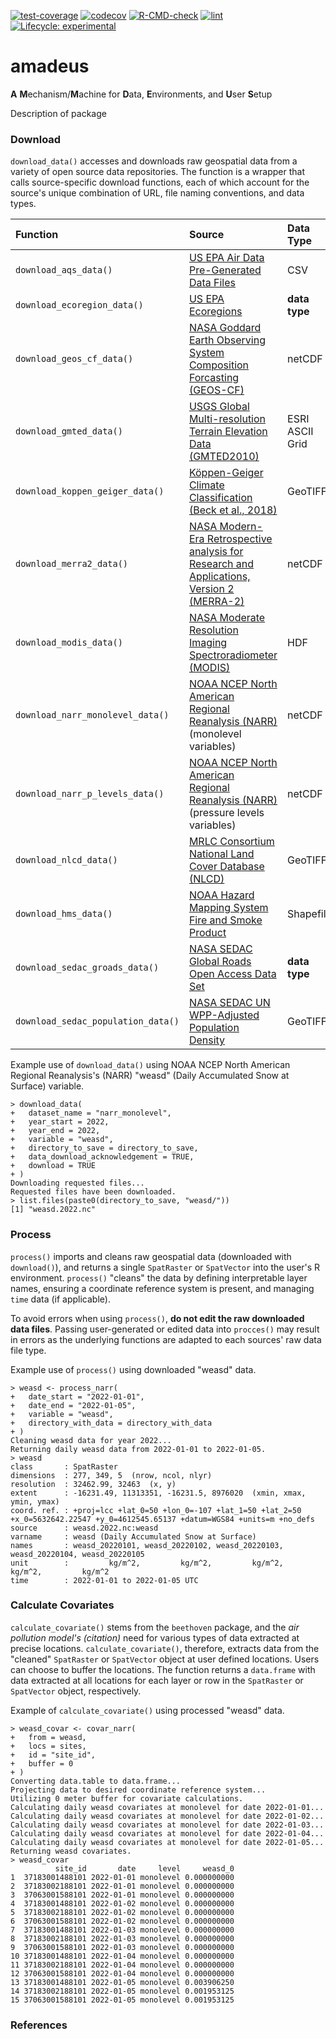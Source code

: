 [![test-coverage](https://github.com/Spatiotemporal-Exposures-and-Toxicology/amadeus/actions/workflows/test-coverage.yaml/badge.svg)](https://github.com/Spatiotemporal-Exposures-and-Toxicology/amadeus/actions/workflows/test-coverage.yaml)
[![codecov](https://codecov.io/gh/Spatiotemporal-Exposures-and-Toxicology/amadeus/graph/badge.svg)](https://codecov.io/gh/Spatiotemporal-Exposures-and-Toxicology/amadeus)
[![R-CMD-check](https://github.com/Spatiotemporal-Exposures-and-Toxicology/amadeus/actions/workflows/check-standard.yaml/badge.svg)](https://github.com/Spatiotemporal-Exposures-and-Toxicology/amadeus/actions/workflows/check-standard.yaml)
[![lint](https://github.com/Spatiotemporal-Exposures-and-Toxicology/amadeus/actions/workflows/lint.yaml/badge.svg)](https://github.com/Spatiotemporal-Exposures-and-Toxicology/amadeus/actions/workflows/lint.yaml)
[![Lifecycle:
experimental](https://img.shields.io/badge/lifecycle-experimental-orange.svg)](https://lifecycle.r-lib.org/articles/stages.html#experimental)

# amadeus

**A** **M**echanism/**M**achine for **D**ata, **E**nvironments, and **U**ser **S**etup

Description of package

### Download

`download_data()` accesses and downloads raw geospatial data from a variety of open source data repositories. The function is a wrapper that calls source-specific download functions, each of which account for the source's unique combination of URL, file naming conventions, and data types.

| Function                     | Source       | Data Type &nbsp; &nbsp; | Genre       |
| :--------------------------- | :----------- | :---------- | :---------- |
| `download_aqs_data()`    | [US EPA Air Data Pre-Generated Data Files](https://aqs.epa.gov/aqsweb/airdata/download_files.html) | CSV | Air Pollution |
| `download_ecoregion_data()` | [US EPA Ecoregions](https://www.epa.gov/eco-research/ecoregion) | **data type** | Climate Regions |
| `download_geos_cf_data()` | [NASA Goddard Earth Observing System Composition Forcasting (GEOS-CF)](https://gmao.gsfc.nasa.gov/GEOS_systems/) | netCDF | Atmosphere, Meteorology |
| `download_gmted_data()`   | [USGS Global Multi-resolution Terrain Elevation Data (GMTED2010)](https://www.usgs.gov/coastal-changes-and-impacts/gmted2010) | ESRI ASCII Grid | Elevation |
| `download_koppen_geiger_data()` | [Köppen-Geiger Climate Classification (Beck et al., 2018)](https://www.nature.com/articles/sdata2018214) | GeoTIFF | Climate Classification |
| `download_merra2_data()` | [NASA Modern-Era Retrospective analysis for Research and Applications, Version 2 (MERRA-2)](https://www.nature.com/articles/sdata2018214) | netCDF | Atmosphere, Meteorology |
| `download_modis_data()` | [NASA Moderate Resolution Imaging Spectroradiometer (MODIS)](https://modis.gsfc.nasa.gov/data/) | HDF | Atmosphere, Meteorology, Land Use, Satellite |
| `download_narr_monolevel_data()` | [NOAA NCEP North American Regional Reanalysis (NARR)](https://psl.noaa.gov/data/gridded/data.narr.html) (monolevel variables) | netCDF | Atmosphere, Meteorology |
| `download_narr_p_levels_data()` | [NOAA NCEP North American Regional Reanalysis (NARR)](https://psl.noaa.gov/data/gridded/data.narr.html) (pressure levels variables) | netCDF | Atmosphere, Meteorology |
| `download_nlcd_data()` | [MRLC Consortium National Land Cover Database (NLCD)](https://www.mrlc.gov/data) | GeoTIFF | Land Use |
| `download_hms_data()` | [NOAA Hazard Mapping System Fire and Smoke Product](https://www.ospo.noaa.gov/Products/land/hms.html#0) | Shapefile | Wildfire Smoke |
| `download_sedac_groads_data()` | [NASA SEDAC Global Roads Open Access Data Set](https://sedac.ciesin.columbia.edu/data/set/groads-global-roads-open-access-v1/data-download) | **data type** | Roadways |
| `download_sedac_population_data()` | [NASA SEDAC UN WPP-Adjusted Population Density](https://sedac.ciesin.columbia.edu/data/set/gpw-v4-population-density-adjusted-to-2015-unwpp-country-totals-rev11) | GeoTIFF | Population |

Example use of `download_data()` using NOAA NCEP North American Regional Reanalysis's (NARR) "weasd" (Daily Accumulated Snow at Surface) variable.

```
> download_data(
+   dataset_name = "narr_monolevel",
+   year_start = 2022,
+   year_end = 2022,
+   variable = "weasd",
+   directory_to_save = directory_to_save,
+   data_download_acknowledgement = TRUE,
+   download = TRUE
+ )
Downloading requested files...
Requested files have been downloaded.
> list.files(paste0(directory_to_save, "weasd/"))
[1] "weasd.2022.nc"
```

### Process

`process()` imports and cleans raw geospatial data (downloaded with `download()`), and returns a single `SpatRaster` or `SpatVector` into the user's R environment. `process()` "cleans" the data by defining interpretable layer names, ensuring a coordinate reference system is present, and managing `time` data (if applicable).

To avoid errors when using `process()`, **do not edit the raw downloaded data files**. Passing user-generated or edited data into `procces()` may result in errors as the underlying functions are adapted to each sources' raw data file type.

Example use of `process()` using downloaded "weasd" data.

```
> weasd <- process_narr(
+   date_start = "2022-01-01",
+   date_end = "2022-01-05",
+   variable = "weasd",
+   directory_with_data = directory_with_data
+ )
Cleaning weasd data for year 2022...
Returning daily weasd data from 2022-01-01 to 2022-01-05.
> weasd
class       : SpatRaster 
dimensions  : 277, 349, 5  (nrow, ncol, nlyr)
resolution  : 32462.99, 32463  (x, y)
extent      : -16231.49, 11313351, -16231.5, 8976020  (xmin, xmax, ymin, ymax)
coord. ref. : +proj=lcc +lat_0=50 +lon_0=-107 +lat_1=50 +lat_2=50 +x_0=5632642.22547 +y_0=4612545.65137 +datum=WGS84 +units=m +no_defs 
source      : weasd.2022.nc:weasd 
varname     : weasd (Daily Accumulated Snow at Surface) 
names       : weasd_20220101, weasd_20220102, weasd_20220103, weasd_20220104, weasd_20220105 
unit        :         kg/m^2,         kg/m^2,         kg/m^2,         kg/m^2,         kg/m^2 
time        : 2022-01-01 to 2022-01-05 UTC 
```

### Calculate Covariates

`calculate_covariate()` stems from the `beethoven` package, and the *air pollution model's (citation)* need for various types of data extracted at precise locations. `calculate_covariate()`, therefore, extracts data from the "cleaned" `SpatRaster` or `SpatVector` object at user defined locations. Users can choose to buffer the locations. The function returns a `data.frame` with data extracted at all locations for each layer or row in the `SpatRaster` or `SpatVector` object, respectively.

Example of `calculate_covariate()` using processed "weasd" data.

```
> weasd_covar <- covar_narr(
+   from = weasd,
+   locs = sites,
+   id = "site_id",
+   buffer = 0
+ )
Converting data.table to data.frame...
Projecting data to desired coordinate reference system...
Utilizing 0 meter buffer for covariate calculations.
Calculating daily weasd covariates at monolevel for date 2022-01-01...
Calculating daily weasd covariates at monolevel for date 2022-01-02...
Calculating daily weasd covariates at monolevel for date 2022-01-03...
Calculating daily weasd covariates at monolevel for date 2022-01-04...
Calculating daily weasd covariates at monolevel for date 2022-01-05...
Returning weasd covariates.
> weasd_covar
          site_id       date     level     weasd_0
1  37183001488101 2022-01-01 monolevel 0.000000000
2  37183002188101 2022-01-01 monolevel 0.000000000
3  37063001588101 2022-01-01 monolevel 0.000000000
4  37183001488101 2022-01-02 monolevel 0.000000000
5  37183002188101 2022-01-02 monolevel 0.000000000
6  37063001588101 2022-01-02 monolevel 0.000000000
7  37183001488101 2022-01-03 monolevel 0.000000000
8  37183002188101 2022-01-03 monolevel 0.000000000
9  37063001588101 2022-01-03 monolevel 0.000000000
10 37183001488101 2022-01-04 monolevel 0.000000000
11 37183002188101 2022-01-04 monolevel 0.000000000
12 37063001588101 2022-01-04 monolevel 0.000000000
13 37183001488101 2022-01-05 monolevel 0.003906250
14 37183002188101 2022-01-05 monolevel 0.001953125
15 37063001588101 2022-01-05 monolevel 0.001953125
```
### References
